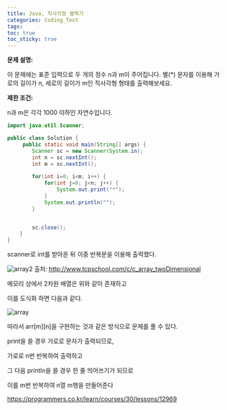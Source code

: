 ```yaml
---
title: Java, 직사각형 별찍기
categories: Coding_Test
tags: 
toc: true
toc_sticky: true
---
```


**문제 설명:**

이 문제에는 표준 입력으로 두 개의 정수 n과 m이 주어집니다.
별(*) 문자를 이용해 가로의 길이가 n, 세로의 길이가 m인 직사각형 형태를 출력해보세요.

**제한 조건:**

n과 m은 각각 1000 이하인 자연수입니다.

```java
import java.util.Scanner;

public class Solution {
     public static void main(String[] args) {
        Scanner sc = new Scanner(System.in);
        int n = sc.nextInt();
        int m = sc.nextInt();
        
        for(int i=0; i<m; i++) {
            for(int j=0; j<n; j++) {
                System.out.print("*");               
            }
            System.out.println("");
        }


        sc.close();
    }
}
```

scanner로 int를 받아온 뒤 이중 반복문을 이용해 출력했다.



![array2](https://user-images.githubusercontent.com/96677719/149496780-33e405e0-2ea9-43cb-88f8-b766bc58b0ee.png)
출처: http://www.tcpschool.com/c/c_array_twoDimensional

메모리 상에서 2차원 배열은 위와 같이 존재하고

이를 도식화 하면 다음과 같다.


![array](https://user-images.githubusercontent.com/96677719/149496541-5557b623-97cf-4557-896f-cf7fbf7184a8.png)

따라서 arr[m][n]을 구현하는 것과 같은 방식으로 문제를 풀 수 있다.

print을 쓸 경우 가로로 문자가 출력되므로, 

가로로 n번 반복하여 출력하고


그 다음 println을 쓸 경우 한 줄 띄어쓰기가 되므로 

이를 m번 반복하여 n열 m행을 만들어준다



 
https://programmers.co.kr/learn/courses/30/lessons/12969